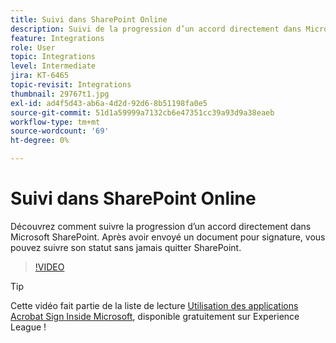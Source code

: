 ```yaml
---
title: Suivi dans SharePoint Online
description: Suivi de la progression d’un accord directement dans Microsoft Sharepoint
feature: Integrations
role: User
topic: Integrations
level: Intermediate
jira: KT-6465
topic-revisit: Integrations
thumbnail: 29767t1.jpg
exl-id: ad4f5d43-ab6a-4d2d-92d6-8b51198fa0e5
source-git-commit: 51d1a59999a7132cb6e47351cc39a93d9a38eaeb
workflow-type: tm+mt
source-wordcount: '69'
ht-degree: 0%

---
```


# Suivi dans SharePoint Online

Découvrez comment suivre la progression d’un accord directement dans Microsoft SharePoint. Après avoir envoyé un document pour signature, vous pouvez suivre son statut sans jamais quitter SharePoint.

>[!VIDEO](https://video.tv.adobe.com/v/29767t1?quality=12&learn=on&hidetitle=true)

>[!TIP]
>
>Cette vidéo fait partie de la liste de lecture [Utilisation des applications Acrobat Sign Inside Microsoft](https://experienceleague.adobe.com/fr/playlists/acrobat-sign-integrate-microsoft-apps), disponible gratuitement sur Experience League !
